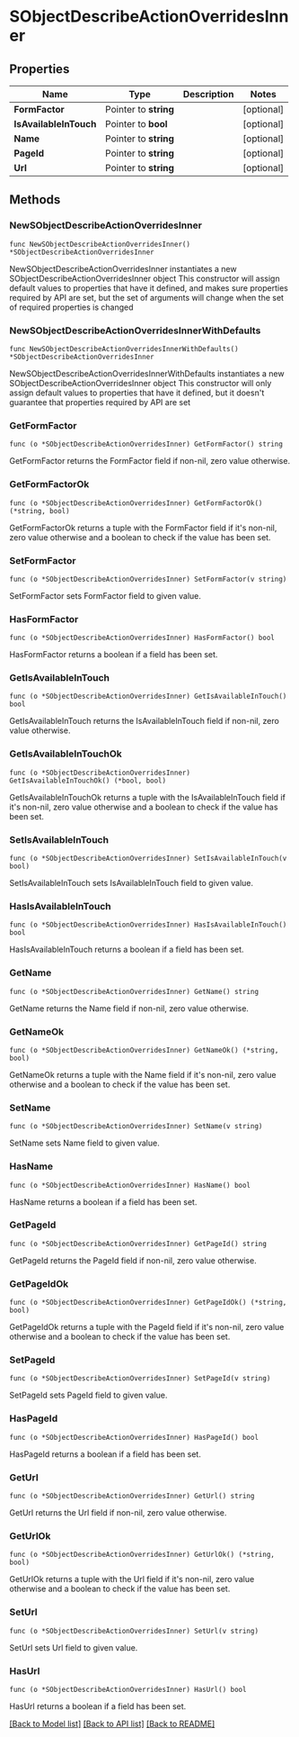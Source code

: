 # SObjectDescribeActionOverridesInner

## Properties

Name | Type | Description | Notes
------------ | ------------- | ------------- | -------------
**FormFactor** | Pointer to **string** |  | [optional] 
**IsAvailableInTouch** | Pointer to **bool** |  | [optional] 
**Name** | Pointer to **string** |  | [optional] 
**PageId** | Pointer to **string** |  | [optional] 
**Url** | Pointer to **string** |  | [optional] 

## Methods

### NewSObjectDescribeActionOverridesInner

`func NewSObjectDescribeActionOverridesInner() *SObjectDescribeActionOverridesInner`

NewSObjectDescribeActionOverridesInner instantiates a new SObjectDescribeActionOverridesInner object
This constructor will assign default values to properties that have it defined,
and makes sure properties required by API are set, but the set of arguments
will change when the set of required properties is changed

### NewSObjectDescribeActionOverridesInnerWithDefaults

`func NewSObjectDescribeActionOverridesInnerWithDefaults() *SObjectDescribeActionOverridesInner`

NewSObjectDescribeActionOverridesInnerWithDefaults instantiates a new SObjectDescribeActionOverridesInner object
This constructor will only assign default values to properties that have it defined,
but it doesn't guarantee that properties required by API are set

### GetFormFactor

`func (o *SObjectDescribeActionOverridesInner) GetFormFactor() string`

GetFormFactor returns the FormFactor field if non-nil, zero value otherwise.

### GetFormFactorOk

`func (o *SObjectDescribeActionOverridesInner) GetFormFactorOk() (*string, bool)`

GetFormFactorOk returns a tuple with the FormFactor field if it's non-nil, zero value otherwise
and a boolean to check if the value has been set.

### SetFormFactor

`func (o *SObjectDescribeActionOverridesInner) SetFormFactor(v string)`

SetFormFactor sets FormFactor field to given value.

### HasFormFactor

`func (o *SObjectDescribeActionOverridesInner) HasFormFactor() bool`

HasFormFactor returns a boolean if a field has been set.

### GetIsAvailableInTouch

`func (o *SObjectDescribeActionOverridesInner) GetIsAvailableInTouch() bool`

GetIsAvailableInTouch returns the IsAvailableInTouch field if non-nil, zero value otherwise.

### GetIsAvailableInTouchOk

`func (o *SObjectDescribeActionOverridesInner) GetIsAvailableInTouchOk() (*bool, bool)`

GetIsAvailableInTouchOk returns a tuple with the IsAvailableInTouch field if it's non-nil, zero value otherwise
and a boolean to check if the value has been set.

### SetIsAvailableInTouch

`func (o *SObjectDescribeActionOverridesInner) SetIsAvailableInTouch(v bool)`

SetIsAvailableInTouch sets IsAvailableInTouch field to given value.

### HasIsAvailableInTouch

`func (o *SObjectDescribeActionOverridesInner) HasIsAvailableInTouch() bool`

HasIsAvailableInTouch returns a boolean if a field has been set.

### GetName

`func (o *SObjectDescribeActionOverridesInner) GetName() string`

GetName returns the Name field if non-nil, zero value otherwise.

### GetNameOk

`func (o *SObjectDescribeActionOverridesInner) GetNameOk() (*string, bool)`

GetNameOk returns a tuple with the Name field if it's non-nil, zero value otherwise
and a boolean to check if the value has been set.

### SetName

`func (o *SObjectDescribeActionOverridesInner) SetName(v string)`

SetName sets Name field to given value.

### HasName

`func (o *SObjectDescribeActionOverridesInner) HasName() bool`

HasName returns a boolean if a field has been set.

### GetPageId

`func (o *SObjectDescribeActionOverridesInner) GetPageId() string`

GetPageId returns the PageId field if non-nil, zero value otherwise.

### GetPageIdOk

`func (o *SObjectDescribeActionOverridesInner) GetPageIdOk() (*string, bool)`

GetPageIdOk returns a tuple with the PageId field if it's non-nil, zero value otherwise
and a boolean to check if the value has been set.

### SetPageId

`func (o *SObjectDescribeActionOverridesInner) SetPageId(v string)`

SetPageId sets PageId field to given value.

### HasPageId

`func (o *SObjectDescribeActionOverridesInner) HasPageId() bool`

HasPageId returns a boolean if a field has been set.

### GetUrl

`func (o *SObjectDescribeActionOverridesInner) GetUrl() string`

GetUrl returns the Url field if non-nil, zero value otherwise.

### GetUrlOk

`func (o *SObjectDescribeActionOverridesInner) GetUrlOk() (*string, bool)`

GetUrlOk returns a tuple with the Url field if it's non-nil, zero value otherwise
and a boolean to check if the value has been set.

### SetUrl

`func (o *SObjectDescribeActionOverridesInner) SetUrl(v string)`

SetUrl sets Url field to given value.

### HasUrl

`func (o *SObjectDescribeActionOverridesInner) HasUrl() bool`

HasUrl returns a boolean if a field has been set.


[[Back to Model list]](../README.md#documentation-for-models) [[Back to API list]](../README.md#documentation-for-api-endpoints) [[Back to README]](../README.md)


